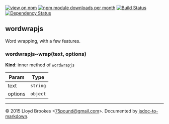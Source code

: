 [![view on npm](http://img.shields.io/npm/v/wordwrapjs.svg)](https://www.npmjs.org/package/wordwrapjs)
[![npm module downloads per month](http://img.shields.io/npm/dm/wordwrapjs.svg)](https://www.npmjs.org/package/wordwrapjs)
[![Build Status](https://travis-ci.org/75lb/wordwrapjs.svg?branch=master)](https://travis-ci.org/75lb/wordwrapjs)
[![Dependency Status](https://david-dm.org/75lb/wordwrapjs.svg)](https://david-dm.org/75lb/wordwrapjs)

<a name="module_wordwrapjs"></a>
## wordwrapjs
Word wrapping, with a few features.

<a name="module_wordwrapjs..wrap"></a>
### wordwrapjs~wrap(text, options)
**Kind**: inner method of <code>[wordwrapjs](#module_wordwrapjs)</code>  

| Param | Type |
| --- | --- |
| text | <code>string</code> | 
| options | <code>object</code> | 


* * *

&copy; 2015 Lloyd Brookes \<75pound@gmail.com\>. Documented by [jsdoc-to-markdown](https://github.com/jsdoc2md/jsdoc-to-markdown).
